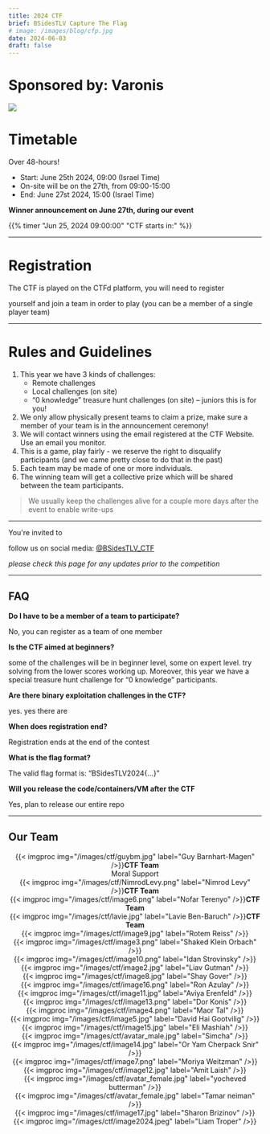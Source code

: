 ```yaml
---
title: 2024 CTF
brief: BSidesTLV Capture The Flag
# image: /images/blog/cfp.jpg
date: 2024-06-03
draft: false
---
```


<!-- {{% picture img="/images/banners/2023-BSidesTLV-CTF.png" widths="540,720,960,1140" %}} -->


# Sponsored by: Varonis

[![](/images/ctf/Varonis_Logo_Black.svg)](http://app.jobvite.com/m?33Yfenwm)

#  Timetable

Over 48-hours!

* Start: June 25th 2024, 09:00 (Israel Time)
* On-site will be on the 27th, from 09:00-15:00
* End:   June 27st 2024, 15:00 (Israel Time) 


**Winner announcement on June 27th, during our event**

{{% timer "Jun 25, 2024 09:00:00" "CTF starts in:" %}}

---

# Registration

The CTF is played on the CTFd platform, you will need to register 
<!-- [register](https://ctf24.bsidestlv.com)  -->
yourself and join a team in order to play (you can be a member of a single player team)

<!-- https://ctf24.bsidestlv.com/ -->

---
# Rules and Guidelines

1. This year we have 3 kinds of challenges:
    - Remote challenges
    - Local challenges (on site)
    - “0 knowledge” treasure hunt challenges (on site) – juniors this is for you!
1. We only allow physically present teams to claim a prize, make sure a member of your team is in the announcement ceremony!
1. We will contact winners using the email registered at the CTF Website. Use an email you monitor.
1. This is a game, play fairly - we reserve the right to disqualify participants (and we came pretty close to do that in the past)
1. Each team may be made of one or more individuals.
1. The winning team will get a collective prize which will be shared between the team participants.
<!-- 1. The CTF challenges are containerized and scalable, as such most web challenges use a sticky cookie called ‘BSidesTLV’ please make
sure to work with sessions to retain access to the same container -->
<!-- 1. For any persistency challenges with files, please note that we do an hourly cleanup of large and old files. -->
<!-- 1. Note: You must use the BSidesTLV cookie for the challenges to work properly if it is supplied (it is not part of the CTF just part of the infrastructure) -->

> We usually keep the challenges alive for a couple more days after the event to enable write-ups

---

You're invited to 
<!-- join our [Slack channel](https://slack.bsidestlv.com), or  -->
follow us on social media: [@BSidesTLV_CTF](https://twitter.com/BSidesTLV_CTF)

*please check this page for any updates prior to the competition*

---

## FAQ

**Do I have to be a member of a team to participate?**

No, you can register as a team of one member

**Is the CTF aimed at beginners?**

some of the challenges will be in beginner level, some on expert level. try
solving from the lower scores working up. Moreover, this year we have a
special treasure hunt challenge for “0 knowledge” participants. 

**Are there binary exploitation challenges in the CTF?**

yes. yes there are

**When does registration end?**

Registration ends at the end of the contest

**What is the flag format?**

The valid flag format is: “BSidesTLV2024{…}”

**Will you release the code/containers/VM after the CTF**

Yes, plan to release our entire repo

---

## Our Team

<div class="row around-xs avatars shuffle" style="text-align:center">
    <div>{{< imgproc img="/images/ctf/guybm.jpg" label="Guy Barnhart-Magen" />}}<b>CTF Team</b><br/>Moral Support</div>
    <div>{{< imgproc img="/images/ctf/NimrodLevy.png" label="Nimrod Levy" />}}<b>CTF Team</b></div>
    <div>{{< imgproc img="/images/ctf/image6.png" label="Nofar Terenyo" />}}<b>CTF Team</b></div>
    <div>{{< imgproc img="/images/ctf/lavie.jpg" label="Lavie Ben-Baruch" />}}<b>CTF Team</b></div>
    <div>{{< imgproc img="/images/ctf/image9.jpg" label="Rotem Reiss" />}}</div>
    <div>{{< imgproc img="/images/ctf/image3.png" label="Shaked Klein Orbach" />}}</div>
    <div>{{< imgproc img="/images/ctf/image10.png" label="Idan Strovinsky" />}}</div>
    <div>{{< imgproc img="/images/ctf/image2.jpg" label="Liav Gutman" />}}</div>
    <div>{{< imgproc img="/images/ctf/image8.jpg" label="Shay Gover" />}}</div>
    <div>{{< imgproc img="/images/ctf/image16.png" label="Ron Azulay" />}}</div>
    <div>{{< imgproc img="/images/ctf/image11.jpg" label="Aviya Erenfeld" />}}</div>
    <div>{{< imgproc img="/images/ctf/image13.png" label="Dor Konis" />}}</div>
    <div>{{< imgproc img="/images/ctf/image4.png" label="Maor Tal" />}}</div>
    <div>{{< imgproc img="/images/ctf/image5.jpg" label="David Hai Gootvilig" />}}</div>
    <div>{{< imgproc img="/images/ctf/image15.jpg" label="Eli Mashiah" />}}</div>
    <div>{{< imgproc img="/images/ctf/avatar_male.jpg" label="Simcha" />}}</div>
    <div>{{< imgproc img="/images/ctf/image14.jpg" label="Or Yam Cherpack Snir" />}}</div>
    <div>{{< imgproc img="/images/ctf/image7.png" label="Moriya Weitzman" />}}</div>
    <div>{{< imgproc img="/images/ctf/image12.jpg" label="Amit Laish" />}}</div>
    <div>{{< imgproc img="/images/ctf/avatar_female.jpg" label="yocheved butterman" />}}</div>
    <div>{{< imgproc img="/images/ctf/avatar_female.jpg" label="Tamar neiman" />}}</div>
    <div>{{< imgproc img="/images/ctf/image17.jpg" label="Sharon Brizinov" />}}</div>
    <div>{{< imgproc img="/images/ctf/image2024.jpeg" label="Liam Troper" />}}</div>
</div>

